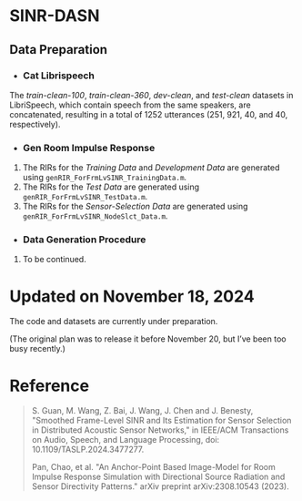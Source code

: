 # **SINR-DASN**

## Data Preparation

- ### Cat Librispeech

The _train-clean-100_, _train-clean-360_, _dev-clean_, and _test-clean_ datasets in LibriSpeech, which contain speech from the same speakers, are concatenated, resulting in a total of 1252 utterances (251, 921, 40, and 40, respectively).

- ### Gen Room Impulse Response

1. The RIRs for the _Training Data_ and _Development Data_ are generated using `genRIR_ForFrmLvSINR_TrainingData.m`.
2. The RIRs for the _Test Data_ are generated using `genRIR_ForFrmLvSINR_TestData.m`.
3. The RIRs for the _Sensor-Selection Data_ are generated using `genRIR_ForFrmLvSINR_NodeSlct_Data.m`.

- ### Data Generation Procedure

1. To be continued.

# Updated on November 18, 2024

The code and datasets are currently under preparation.

(The original plan was to release it before November 20, but I’ve been too busy recently.)

# Reference

> S. Guan, M. Wang, Z. Bai, J. Wang, J. Chen and J. Benesty, "Smoothed Frame-Level SINR and Its Estimation for Sensor Selection in Distributed Acoustic Sensor Networks," in IEEE/ACM Transactions on Audio, Speech, and Language Processing, doi: 10.1109/TASLP.2024.3477277.
> 
> Pan, Chao, et al. "An Anchor-Point Based Image-Model for Room Impulse Response Simulation with Directional Source Radiation and Sensor Directivity Patterns." arXiv preprint arXiv:2308.10543 (2023).
